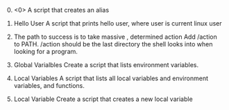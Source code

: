 0. <0>
A script that creates an alias

1. Hello User
A script that prints hello user, where user is current linux user

2. The path to success is to take massive , determined action
Add /action to PATH. /action should be the last directory the shell looks into when looking for a program.




4. Global Varialbles
Create a script that lists environment variables.

5. Local Variables
A script that lists all local variables and environment variables, and functions.

6. Local Variable
Create a script that creates a new local variable
